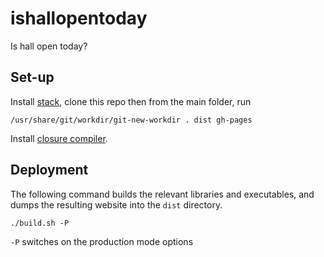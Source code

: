 # ishallopentoday

Is hall open today?

## Set-up

Install [stack](https://haskellstack.org), clone this repo then from the main folder, run

    /usr/share/git/workdir/git-new-workdir . dist gh-pages

Install [closure compiler](https://developers.google.com/closure/compiler/).

## Deployment

The following command builds the relevant libraries and executables, and dumps the resulting website into the `dist` directory.

    ./build.sh -P

`-P` switches on the production mode options
